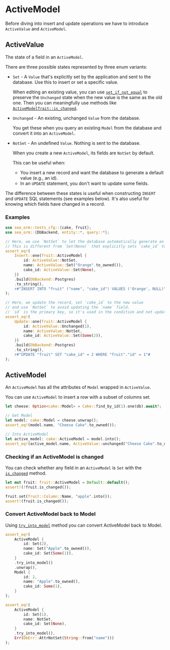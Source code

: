 # ActiveModel

Before diving into insert and update operations we have to introduce `ActiveValue` and `ActiveModel`.

## ActiveValue

The state of a field in an `ActiveModel`.

There are three possible states represented by three enum variants:

- `Set` - A `Value` that's explicitly set by the application and sent to the database.
    Use this to insert or set a specific value.

    When editing an existing value, you can use [`set_if_not_equal`](https://docs.rs/sea-orm/*/sea_orm/entity/enum.ActiveValue.html#method.set_if_not_equals)
    to preserve the `Unchanged` state when the new value is the same as the old one.
    Then you can meaningfully use methods like [`ActiveModelTrait::is_changed`](https://docs.rs/sea-orm/*/sea_orm/entity/trait.ActiveModelTrait.html#method.is_changed).
- `Unchanged` - An existing, unchanged `Value` from the database.

    You get these when you query an existing `Model`
    from the database and convert it into an `ActiveModel`.
- `NotSet` - An undefined `Value`. Nothing is sent to the database.

    When you create a new `ActiveModel`, its fields are `NotSet` by default.

    This can be useful when:

     - You insert a new record and want the database to generate a default value (e.g., an id).
     - In an `UPDATE` statement, you don't want to update some fields.

The difference between these states is useful
when constructing `INSERT` and `UPDATE` SQL statements (see examples below).
It's also useful for knowing which fields have changed in a record.

### Examples

```rust
use sea_orm::tests_cfg::{cake, fruit};
use sea_orm::{DbBackend, entity::*, query::*};

// Here, we use `NotSet` to let the database automatically generate an `id`.
// This is different from `Set(None)` that explicitly sets `cake_id` to `NULL`.
assert_eq!(
    Insert::one(fruit::ActiveModel {
        id: ActiveValue::NotSet,
        name: ActiveValue::Set("Orange".to_owned()),
        cake_id: ActiveValue::Set(None),
    })
    .build(DbBackend::Postgres)
    .to_string(),
    r#"INSERT INTO "fruit" ("name", "cake_id") VALUES ('Orange', NULL)"#
);

// Here, we update the record, set `cake_id` to the new value
// and use `NotSet` to avoid updating the `name` field.
// `id` is the primary key, so it's used in the condition and not updated.
assert_eq!(
    Update::one(fruit::ActiveModel {
        id: ActiveValue::Unchanged(1),
        name: ActiveValue::NotSet,
        cake_id: ActiveValue::Set(Some(2)),
    })
    .build(DbBackend::Postgres)
    .to_string(),
    r#"UPDATE "fruit" SET "cake_id" = 2 WHERE "fruit"."id" = 1"#
);
```

## ActiveModel

An `ActiveModel` has all the attributes of `Model` wrapped in `ActiveValue`.

You can use `ActiveModel` to insert a row with a subset of columns set.

```rust
let cheese: Option<cake::Model> = Cake::find_by_id(1).one(db).await?;

// Get Model
let model: cake::Model = cheese.unwrap();
assert_eq!(model.name, "Cheese Cake".to_owned());

// Into ActiveModel
let active_model: cake::ActiveModel = model.into();
assert_eq!(active_model.name, ActiveValue::unchanged("Cheese Cake".to_owned()));
```

### Checking if an ActiveModel is changed

You can check whether any field in an `ActiveModel` is `Set` with the [`is_changed`](https://docs.rs/sea-orm/*/sea_orm/entity/prelude/trait.ActiveModelTrait.html#method.is_changed) method.

```rust
let mut fruit: fruit::ActiveModel = Default::default();
assert!(!fruit.is_changed());

fruit.set(fruit::Column::Name, "apple".into());
assert!(fruit.is_changed());
```

### Convert ActiveModel back to Model

Using [`try_into_model`](https://docs.rs/sea-orm/*/sea_orm/entity/trait.TryIntoModel.html#tymethod.try_into_model) method you can convert ActiveModel back to Model.

```rust
assert_eq!(
    ActiveModel {
        id: Set(2),
        name: Set("Apple".to_owned()),
        cake_id: Set(Some(1)),
    }
    .try_into_model()
    .unwrap(),
    Model {
        id: 2,
        name: "Apple".to_owned(),
        cake_id: Some(1),
    }
);

assert_eq!(
    ActiveModel {
        id: Set(1),
        name: NotSet,
        cake_id: Set(None),
    }
    .try_into_model(),
    Err(DbErr::AttrNotSet(String::from("name")))
);
```
